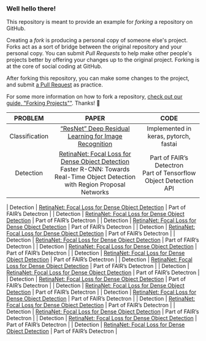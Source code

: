 ### Well hello there!

This repository is meant to provide an example for *forking* a repository on GitHub.

Creating a *fork* is producing a personal copy of someone else's project. Forks act as a sort of bridge between the original repository and your personal copy. You can submit *Pull Requests* to help make other people's projects better by offering your changes up to the original project. Forking is at the core of social coding at GitHub.

After forking this repository, you can make some changes to the project, and submit [a Pull Request](https://github.com/octocat/Spoon-Knife/pulls) as practice.

For some more information on how to fork a repository, [check out our guide, "Forking Projects""](http://guides.github.com/overviews/forking/). Thanks! :sparkling_heart:

| PROBLEM | PAPER | CODE |
| :---:         |     :---:      |          :---: |
| Classification| [“ResNet” Deep Residual Learning for Image Recognition](https://arxiv.org/abs/1512.03385)| Implemented in keras, pytorch, fastai |
| Detection     | [RetinaNet: Focal Loss for Dense Object Detection](https://arxiv.org/pdf/1708.02002.pdf)<br> Faster R-CNN: Towards Real-Time Object Detection with Region Proposal Networks    | Part of FAIR’s Detectron<br>Part of Tensorflow Object Detection API |




| Detection     | [RetinaNet: Focal Loss for Dense Object Detection](https://arxiv.org/pdf/1708.02002.pdf)       | Part of FAIR’s Detectron      |
| Detection     | [RetinaNet: Focal Loss for Dense Object Detection](https://arxiv.org/pdf/1708.02002.pdf)       | Part of FAIR’s Detectron      |
| Detection     | [RetinaNet: Focal Loss for Dense Object Detection](https://arxiv.org/pdf/1708.02002.pdf)       | Part of FAIR’s Detectron      |
| Detection     | [RetinaNet: Focal Loss for Dense Object Detection](https://arxiv.org/pdf/1708.02002.pdf)       | Part of FAIR’s Detectron      |
| Detection     | [RetinaNet: Focal Loss for Dense Object Detection](https://arxiv.org/pdf/1708.02002.pdf)       | Part of FAIR’s Detectron      |
| Detection     | [RetinaNet: Focal Loss for Dense Object Detection](https://arxiv.org/pdf/1708.02002.pdf)       | Part of FAIR’s Detectron      |
| Detection     | [RetinaNet: Focal Loss for Dense Object Detection](https://arxiv.org/pdf/1708.02002.pdf)       | Part of FAIR’s Detectron      |
| Detection     | [RetinaNet: Focal Loss for Dense Object Detection](https://arxiv.org/pdf/1708.02002.pdf)       | Part of FAIR’s Detectron      |
| Detection     | [RetinaNet: Focal Loss for Dense Object Detection](https://arxiv.org/pdf/1708.02002.pdf)       | Part of FAIR’s Detectron      |
| Detection     | [RetinaNet: Focal Loss for Dense Object Detection](https://arxiv.org/pdf/1708.02002.pdf)       | Part of FAIR’s Detectron      |
| Detection     | [RetinaNet: Focal Loss for Dense Object Detection](https://arxiv.org/pdf/1708.02002.pdf)       | Part of FAIR’s Detectron      |
| Detection     | [RetinaNet: Focal Loss for Dense Object Detection](https://arxiv.org/pdf/1708.02002.pdf)       | Part of FAIR’s Detectron      |
| Detection     | [RetinaNet: Focal Loss for Dense Object Detection](https://arxiv.org/pdf/1708.02002.pdf)       | Part of FAIR’s Detectron      |
| Detection     | [RetinaNet: Focal Loss for Dense Object Detection](https://arxiv.org/pdf/1708.02002.pdf)       | Part of FAIR’s Detectron      |
| Detection     | [RetinaNet: Focal Loss for Dense Object Detection](https://arxiv.org/pdf/1708.02002.pdf)       | Part of FAIR’s Detectron      |
| Detection     | [RetinaNet: Focal Loss for Dense Object Detection](https://arxiv.org/pdf/1708.02002.pdf)       | Part of FAIR’s Detectron      |
